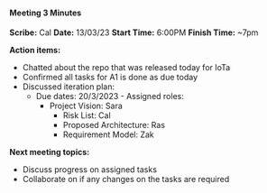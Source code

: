 #### Meeting 3 Minutes
**Scribe:** Cal
**Date:** 13/03/23
**Start Time:** 6:00PM	**Finish Time:** ~7pm

**Action items:**

 - Chatted about the repo that was released today for IoTa
 - Confirmed all tasks for A1 is done as due today
 - Discussed iteration plan: 
      - Due dates: 20/3/2023
	   - Assigned roles: 
		   - Project Vision: Sara
			   - Risk List: Cal
			   - Proposed Architecture: Ras
			   - Requirement Model: Zak

**Next meeting topics:**
 - Discuss progress on assigned tasks
 - Collaborate on if any changes on
   the tasks are required


